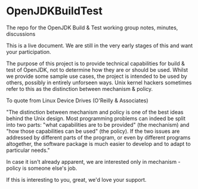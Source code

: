 OpenJDKBuildTest
================

The repo for the OpenJDK Build & Test working group notes, minutes, discussions 

This is a live document. We are still in the very early stages of this and want your participation.

The purpose of this project is to provide technical capabilities for build & test of OpenJDK, not to determine how they are or should be used. Whilst we provide some sample use cases, the project is intended to be used by others, possibly in entirely unforseen ways. Unix kernel hackers sometimes refer to this as the distinction between mechanism & policy.

To quote from Linux Device Drives (O'Reilly & Associates) 

"The distinction between mechanism and policy is one of the best ideas behind the Unix design. Most programming problems can indeed be split into two parts: "what capabilities are to be provided" (the mechanism) and "how those capabilities can be used" (the policy). If the two issues are addressed by different parts of the program, or even by different programs altogether, the software package is much easier to develop and to adapt to particular needs."

In case it isn't already apparent, we are interested only in mechanism - policy is someone else's job.

If this is interesting to you, great, we'd love your support.
